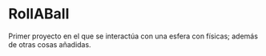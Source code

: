 # RollABall
Primer proyecto en el que se interactúa con una esfera con físicas; además de otras cosas añadidas.
